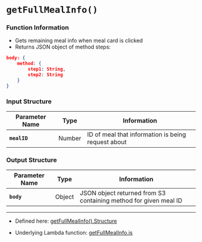 # `getFullMealInfo()`

### Function Information

- Gets remaining meal info when meal card is clicked
- Returns JSON object of method steps:
```JSON
body: {
    method: {
        step1: String,
        step2: String
    }
}
```

### Input Structure

| Parameter Name | Type | Information |
| ----------- | ----------- | ----------- |
| **`mealID`** | Number | ID of meal that information is being request about |

### Output Structure

| Parameter Name | Type | Information |
| ----------- | ----------- | ----------- |
| **`body`** | Object | JSON object returned from S3 containing method for given meal ID  |

___

- Defined here: [getFullMealInfo().Structure](https://github.com/bracketengineering/quick-meals/blob/2d5008af9118de94462c417512302639d0137e27/app/apiScripts/apiCalls/apiCaller.js#L70)

- Underlying Lambda function: [getFullMealInfo.js]()